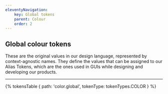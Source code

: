 ```yaml
---
eleventyNavigation:
    key: Global tokens
    parent: Colour
    order: 2
---
```


## Global colour tokens
These are the original values in our design language, represented by context-agnostic names. They define the values that can be assigned to our Alias Tokens, which are the ones used in GUIs while designing and developing our products.

---

{% tokensTable {
    path: 'color.global',
    tokenType: tokenTypes.COLOR
} %}



